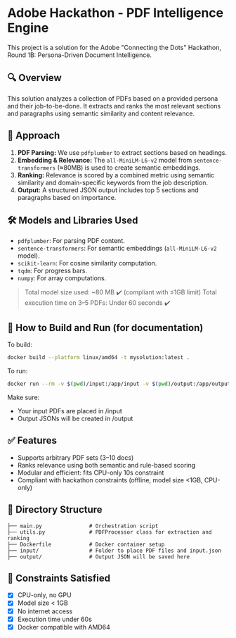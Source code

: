 # Adobe Hackathon - PDF Intelligence Engine

This project is a solution for the Adobe "Connecting the Dots" Hackathon, Round 1B: Persona-Driven Document Intelligence.

## 🔍 Overview

This solution analyzes a collection of PDFs based on a provided persona and their job-to-be-done. It extracts and ranks the most relevant sections and paragraphs using semantic similarity and content relevance.

## 🧠 Approach

1. **PDF Parsing:** We use `pdfplumber` to extract sections based on headings.
2. **Embedding & Relevance:** The `all-MiniLM-L6-v2` model from `sentence-transformers` (≈80MB) is used to create semantic embeddings.
3. **Ranking:** Relevance is scored by a combined metric using semantic similarity and domain-specific keywords from the job description.
4. **Output:** A structured JSON output includes top 5 sections and paragraphs based on importance.

## 🛠️ Models and Libraries Used

- `pdfplumber`: For parsing PDF content.
- `sentence-transformers`: For semantic embeddings (`all-MiniLM-L6-v2` model).
- `scikit-learn`: For cosine similarity computation.
- `tqdm`: For progress bars.
- `numpy`: For array computations.

> Total model size used: ~80 MB ✔️ (compliant with ≤1GB limit)
> Total execution time on 3–5 PDFs: Under 60 seconds ✔️

## 🐳 How to Build and Run (for documentation)

To build:
```bash
docker build --platform linux/amd64 -t mysolution:latest .
```
To run:
```bash
docker run --rm -v $(pwd)/input:/app/input -v $(pwd)/output:/app/output --network none mysolution:latest
```

Make sure:
- Your input PDFs are placed in /input
- Output JSONs will be created in /output

## ✅ Features
- Supports arbitrary PDF sets (3–10 docs)
- Ranks relevance using both semantic and rule-based scoring
- Modular and efficient: fits CPU-only 10s constraint
- Compliant with hackathon constraints (offline, model size <1GB, CPU-only)

## 📁 Directory Structure
```
├── main.py               # Orchestration script
├── utils.py              # PDFProcessor class for extraction and ranking
├── Dockerfile            # Docker container setup
├── input/                # Folder to place PDF files and input.json
├── output/               # Output JSON will be saved here
```

## 📌 Constraints Satisfied
- [x] CPU-only, no GPU
- [x] Model size < 1GB
- [x] No internet access
- [x] Execution time under 60s
- [x] Docker compatible with AMD64